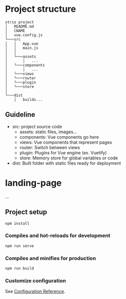 # Project structure

```
strio project
│   README.md
│   CNAME
│   vue.config.js
└───src
│   │   App.vue
│   │   main.js
│   │
│   └───assets
│       │   ...
│   └───components
│       │   ...
│   └───views
│   └───router
│   └───plugin
│   └───store
│   
└───dist
    │   builds...
```

## Guideline
<ul>
    <li>
        src: project source code
        <ul>
            <li>assets: static files, images...</li>
            <li>components: Vue components go here</li>
            <li>views: Vue components that represent pages</li>
            <li>router: Switch between views</li>
            <li>plugin: Plugins for Vue engine (ex. Vuetify)</li>
            <li>store: Memory store for global variables or code</li>
        </ul>
    </li>
    <li>dist: Built folder with static files ready for deployment</li>
</ul>

# landing-page
...

## Project setup
```
npm install
```

### Compiles and hot-reloads for development
```
npm run serve
```

### Compiles and minifies for production
```
npm run build
```

### Customize configuration
See [Configuration Reference](https://cli.vuejs.org/config/).
